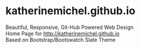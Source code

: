 katherinemichel.github.io
========================

Beautiful, Responsive, Git-Hub Powered Web Design <br>
Home Page for http://katherinemichel.github.io <br>
Based on Bootstrap/Bootswatch Slate Theme
